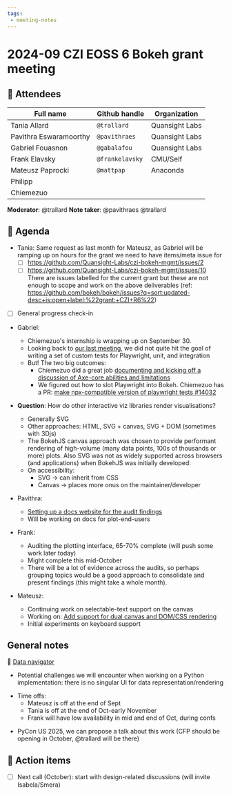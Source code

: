 ```yaml
---
tags:
 - meeting-notes
---
```


# 2024-09 CZI EOSS 6 Bokeh grant meeting

## 👥 Attendees

| Full name              | Github handle   | Organization   |
| ---------------------- | --------------- | -------------- |
| Tania Allard           | `@trallard`     | Quansight Labs |
| Pavithra Eswaramoorthy | `@pavithraes`   | Quansight Labs |
| Gabriel Fouasnon       | `@gabalafou`    | Quansight Labs |
| Frank Elavsky          | `@frankelavsky` | CMU/Self       |
| Mateusz Paprocki       | `@mattpap`      | Anaconda       |
| Philipp                |                 |                |
| Chiemezuo              |                 |                |


**Moderator**: @trallard 
**Note taker**: @pavithraes @trallard 

## 📝 Agenda
<!-- Add any progress made during the last month and 
 other items needed discussion with the rest of the team -->

- Tania: Same request as last month for Mateusz, as Gabriel will be ramping up on hours for the grant we need to have items/meta issue for 
    - [ ] https://github.com/Quansight-Labs/czi-bokeh-mgmt/issues/2 
    - [ ] https://github.com/Quansight-Labs/czi-bokeh-mgmt/issues/10
There are issues labelled for the current grant but these are not enough to scope and work on the above deliverables (ref: https://github.com/bokeh/bokeh/issues?q=sort:updated-desc+is:open+label:%22grant:+CZI+R6%22)

- [ ] General progress check-in

- Gabriel:
    - Chiemezuo's internship is wrapping up on September 30.
    - Looking back to [our last meeting](https://github.com/Quansight-Labs/czi-bokeh-mgmt/blob/main/meeting-notes/2024-Aug.md), we did not quite hit the goal of writing a set of custom tests for Playwright, unit, and integration 
    - But! The two big outcomes:
        - Chiemezuo did a great job [documenting and kicking off a discussion of Axe-core abilities and limitations](https://github.com/bokeh/bokeh/discussions/14057)
        - We figured out how to slot Playwright into Bokeh. Chiemezuo has a PR: [make npx-compatible version of playwright tests #14032](https://github.com/bokeh/bokeh/pull/14032)
- **Question**: How do other interactive viz libraries render visualisations?
    - Generally SVG
    - Other approaches: HTML, SVG + canvas, SVG + DOM (sometimes with 3Djs)
    - The BokehJS canvas approach was chosen to provide performant rendering of high-volume (many data points, 100s of thousands or more) plots. Also SVG was not as widely supported across browsers (and applications) when BokehJS was initially developed.
    - On accessibility:
        - SVG -> can inherit from CSS
        - Canvas -> places more onus on the maintainer/developer
- Pavithra:
    - [Setting up a docs website for the audit findings](https://github.com/Quansight-Labs/czi-bokeh-mgmt/issues/14)
    - Will be working on docs for plot-end-users

- Frank:
    - Auditing the plotting interface, 65-70% complete (will push some work later today)
    - Might complete this mid-October
    - There will be a lot of evidence across the audits, so perhaps grouping topics would be a good approach to consolidate and present findings (this might take a whole month). 

- Mateusz:
    - Continuing work on selectable-text support on the canvas
    - Working on: [Add support for dual canvas and DOM/CSS rendering](https://github.com/bokeh/bokeh/pull/14028)
    - Initial experiments on keyboard support
## General notes

:link: [Data navigator](https://www.frank.computer/data-navigator/#)
 - Potential challenges we will encounter when working on a Python implementation: there is no singular UI for data representation/rendering

* Time offs:
    * Mateusz is off at the end of Sept
    * Tania is off at the end of Oct-early November
    * Frank will have low availability in mid and end of Oct, during confs

- PyCon US 2025, we can propose a talk about this work (CFP should be opening in October, @trallard will be there)
 
## 🚀 Action items

- [ ] Next call (October): start with design-related discussions (will invite Isabela/Smera)
